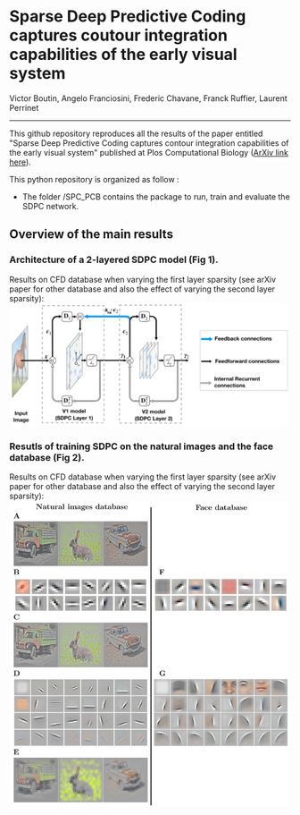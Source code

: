 # Sparse Deep Predictive Coding captures coutour integration capabilities of the early visual system
Victor Boutin, Angelo Franciosini, Frederic Chavane, Franck Ruffier, Laurent Perrinet

---

This github repository reproduces all the results of the paper entitled "Sparse Deep Predictive Coding captures contour integration capabilities of the early visual system" published at Plos Computational Biology ([ArXiv link here](https://arxiv.org/abs/1902.07651)).

This python repository is organized as follow : 
- The folder /SPC_PCB contains the package to run, train and evaluate the SDPC network.
<!---
- The folder /Savings contains most of the results of the simulation (so that you don't need to spend hours to retrain the network). When running the notebook, be carrefully to keep the variable 'Save' to False, otherwise it'll erase the previously saved results
- The notebooks:
    - The notebooks with a name starting with "1" are related to the training of the networks of the 2 tested databases (STL, CFD).
    - The notebooks with a name starting with "2" are related to the generation of Fig2, Fig3 (only for CFD database), Fig4 and Fig6 (see overview of the main results). Note that we did not upload all the simulation files to limit the size of the repository. If one want to reproduce all the figures of the paper, one need to regenerate the .pkl file using paramters describe in the Table 1 of the paper (this can be esaily done with the notebooks having name starting with "1").
    - The notebooks with a name sarting with "3" are related to the generation of the supplementary materials figure for all tested databases. The notebook called "3-CFD_Fig7_and_SD" is also used to generate the Fig 7 of the paper.
    - The notebook called "4-Fig5.ipynb" is used to generate the figure 5 from the paper. Note that we have conducted this analysis only on the STL database
    - The notebook called "5-Table2-SurfaceCoverage" is used to generate the Table2 of the paper.
--->

## Overview of the main results 

### Architecture of a 2-layered SDPC model (Fig 1).
Results on CFD database when varying the first layer sparsity (see arXiv paper for other database and also the effect of varying the second layer sparsity):
![Prediction Breakdown on CFD when varying lbda1](/Savings/Fig/Fig1/Fig1.png "Prediction breakdown when varying the first layer sparsity")

###  Resutls of training SDPC on the natural images and the face database (Fig 2).
Results on CFD database when varying the first layer sparsity (see arXiv paper for other database and also the effect of varying the second layer sparsity):
![Prediction Breakdown on CFD when varying lbda1](/Savings/Fig/Fig2/Fig2.png "Prediction breakdown when varying the first layer sparsity")
